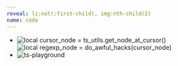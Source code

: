 ```yaml
---
reveal: li:not(:first-child), img:nth-child(2)
name: code
---
```

- ![local cursor_node = ts_utils.get_node_at_cursor()][cursor-node]
  ![local regexp_node = do_awful_hacks(cursor_node)][awful-hacks]
- ![ts-playground][ts-playground]

[cursor-node]: cursor-node.png
[awful-hacks]: awful-hacks.png
[ts-playground]: ts-playground.png
